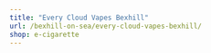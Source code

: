 ```yaml
---
title: "Every Cloud Vapes Bexhill"
url: /bexhill-on-sea/every-cloud-vapes-bexhill/
shop: e-cigarette
---
```

